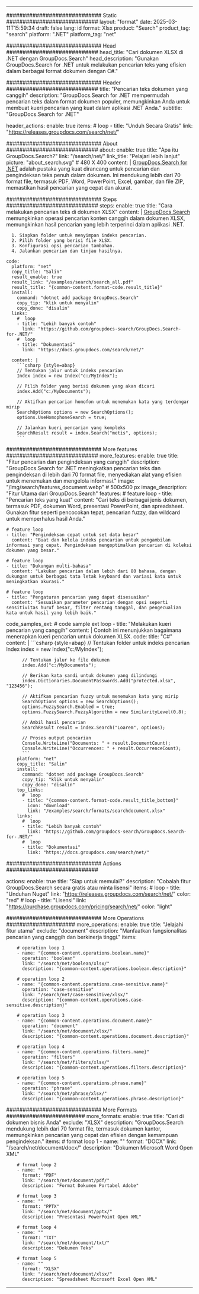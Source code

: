 
---
############################# Static ############################
layout: "format"
date:  2025-03-11T15:59:34
draft: false
lang: id
format: Xlsx
product: "Search"
product_tag: "search"
platform: ".NET"
platform_tag: "net"

############################# Head ############################
head_title: "Cari dokumen XLSX di .NET dengan GroupDocs.Search"
head_description: "Gunakan GroupDocs.Search for .NET untuk melakukan pencarian teks yang efisien dalam berbagai format dokumen dengan C#."

############################# Header ############################
title: "Pencarian teks dokumen yang canggih" 
description: "GroupDocs.Search for .NET mempermudah pencarian teks dalam format dokumen populer, memungkinkan Anda untuk membuat kueri pencarian yang kuat dalam aplikasi .NET Anda."
subtitle: "GroupDocs.Search for .NET" 

header_actions:
  enable: true
  items:
    #  loop
    - title: "Unduh Secara Gratis"
      link: "https://releases.groupdocs.com/search/net/"
      
############################# About ############################
about:
    enable: true
    title: "Apa itu GroupDocs.Search?"
    link: "/search/net/"
    link_title: "Pelajari lebih lanjut"
    picture: "about_search.svg" # 480 X 400
    content: |
       [GroupDocs.Search for .NET](/search/net/) adalah pustaka yang kuat dirancang untuk pencarian dan pengindeksan teks penuh dalam dokumen. Ini mendukung lebih dari 70 format file, termasuk PDF, Word, PowerPoint, Excel, gambar, dan file ZIP, memastikan hasil pencarian yang cepat dan akurat.

############################# Steps ############################
steps:
    enable: true
    title: "Cara melakukan pencarian teks di dokumen XLSX"
    content: |
      [GroupDocs.Search](/search/net/) memungkinkan operasi pencarian konten canggih dalam dokumen XLSX, memungkinkan hasil pencarian yang lebih terperinci dalam aplikasi .NET.
      
      1. Siapkan folder untuk menyimpan indeks pencarian.
      2. Pilih folder yang berisi file XLSX.
      3. Konfigurasi opsi pencarian tambahan.
      4. Jalankan pencarian dan tinjau hasilnya.
   
    code:
      platform: "net"
      copy_title: "Salin"
      result_enable: true
      result_link: "/examples/search/search_all.pdf"
      result_title: "{common-content.format-code.result_title}"
      install:
        command: "dotnet add package GroupDocs.Search"
        copy_tip: "klik untuk menyalin"
        copy_done: "disalin"
      links:
        #  loop
        - title: "Lebih banyak contoh"
          link: "https://github.com/groupdocs-search/GroupDocs.Search-for-.NET/"
        #  loop
        - title: "Dokumentasi"
          link: "https://docs.groupdocs.com/search/net/"
          
      content: |
        ```csharp {style=abap}
        // Tentukan jalur untuk indeks pencarian
        Index index = new Index("c:/MyIndex");

        // Pilih folder yang berisi dokumen yang akan dicari
        index.Add("c:/MyDocuments");

        // Aktifkan pencarian homofon untuk menemukan kata yang terdengar mirip
        SearchOptions options = new SearchOptions();
        options.UseHomophoneSearch = true;

        // Jalankan kueri pencarian yang kompleks
        SearchResult result = index.Search("metis", options);
        ```            

############################# More features ############################
more_features:
  enable: true
  title: "Fitur pencarian dan pengindeksan yang canggih"
  description: "GroupDocs.Search for .NET meningkatkan pencarian teks dan pengindeksan di lebih dari 70 format file, menyediakan alat yang efisien untuk menemukan dan mengelola informasi."
  image: "/img/search/features_document.webp" # 500x500 px
  image_description: "Fitur Utama dari GroupDocs.Search"
  features:
    # feature loop
    - title: "Pencarian teks yang kuat"
      content: "Cari teks di berbagai jenis dokumen, termasuk PDF, dokumen Word, presentasi PowerPoint, dan spreadsheet. Gunakan fitur seperti pencocokan tepat, pencarian fuzzy, dan wildcard untuk memperhalus hasil Anda."

    # feature loop
    - title: "Pengindeksan cepat untuk set data besar"
      content: "Buat dan kelola indeks pencarian untuk pengambilan informasi yang cepat. Pengindeksan mengoptimalkan pencarian di koleksi dokumen yang besar."

    # feature loop
    - title: "Dukungan multi-bahasa"
      content: "Lakukan pencarian dalam lebih dari 80 bahasa, dengan dukungan untuk berbagai tata letak keyboard dan variasi kata untuk meningkatkan akurasi."

    # feature loop
    - title: "Pengaturan pencarian yang dapat disesuaikan"
      content: "Sesuaikan parameter pencarian dengan opsi seperti sensitivitas huruf besar, filter rentang tanggal, dan pengecualian kata untuk hasil yang lebih baik."
      
  code_samples_ext:
    # code sample ext loop
    - title: "Melakukan kueri pencarian yang canggih"
      content: |
        Contoh ini menunjukkan bagaimana menerapkan kueri pencarian untuk dokumen XLSX.
      code:
        title: "C#"
        content: |
          ```csharp {style=abap}
          // Tentukan folder untuk indeks pencarian
          Index index = new Index("c:/MyIndex");
              
          // Tentukan jalur ke file dokumen
          index.Add("c:/MyDocuments");

          // Berikan kata sandi untuk dokumen yang dilindungi
          index.Dictionaries.DocumentPasswords.Add("protected.xlsx", "123456");

          // Aktifkan pencarian fuzzy untuk menemukan kata yang mirip
          SearchOptions options = new SearchOptions();
          options.FuzzySearch.Enabled = true;
          options.FuzzySearch.FuzzyAlgorithm = new SimilarityLevel(0.8);

          // Ambil hasil pencarian
          SearchResult result = index.Search("Loarem", options);
          
          // Proses output pencarian
          Console.WriteLine("Documents: " + result.DocumentCount);
          Console.WriteLine("Occurrences: " + result.OccurrenceCount);
          ```
        platform: "net"
        copy_title: "Salin"
        install:
          command: "dotnet add package GroupDocs.Search"
          copy_tip: "klik untuk menyalin"
          copy_done: "disalin"
        top_links:
          #  loop
          - title: "{common-content.format-code.result_title_bottom}"
            icon: "download"
            link: "/examples/search/formats/searchdocument.xlsx"
        links:
          #  loop
          - title: "Lebih banyak contoh"
            link: "https://github.com/groupdocs-search/GroupDocs.Search-for-.NET/"
          #  loop
          - title: "Dokumentasi"
            link: "https://docs.groupdocs.com/search/net/"
            

            


############################# Actions ############################

actions:
  enable: true
  title: "Siap untuk memulai?"
  description: "Cobalah fitur GroupDocs.Search secara gratis atau minta lisensi"
  items:
    #  loop
    - title: "Unduhan Nuget"
      link: "https://releases.groupdocs.com/search/net/"
      color: "red"
        #  loop
    - title: "Lisensi"
      link: "https://purchase.groupdocs.com/pricing/search/net/"
      color: "light"


############################# More Operations #####################
more_operations:
    enable: true
    title: "Jelajahi fitur utama"
    exclude: "document"
    description: "Manfaatkan fungsionalitas pencarian yang canggih dan berkinerja tinggi."
    items: 
          
        # operation loop 1
        - name: "{common-content.operations.boolean.name}"
          operation: "boolean"
          link: "/search/net/boolean/xlsx/"
          description: "{common-content.operations.boolean.description}"

        # operation loop 2
        - name: "{common-content.operations.case-sensitive.name}"
          operation: "case-sensitive"
          link: "/search/net/case-sensitive/xlsx/"
          description: "{common-content.operations.case-sensitive.description}"

        # operation loop 3
        - name: "{common-content.operations.document.name}"
          operation: "document"
          link: "/search/net/document/xlsx/"
          description: "{common-content.operations.document.description}"

        # operation loop 4
        - name: "{common-content.operations.filters.name}"
          operation: "filters"
          link: "/search/net/filters/xlsx/"
          description: "{common-content.operations.filters.description}"

        # operation loop 5
        - name: "{common-content.operations.phrase.name}"
          operation: "phrase"
          link: "/search/net/phrase/xlsx/"
          description: "{common-content.operations.phrase.description}"
          
        
          
############################# More Formats ########################
more_formats:
    enable: true
    title: "Cari di dokumen bisnis Anda"
    exclude: "XLSX"
    description: "GroupDocs.Search mendukung lebih dari 70 format file, termasuk dokumen kantor, memungkinkan pencarian yang cepat dan efisien dengan kemampuan pengindeksan."
    items: 
        # format loop 1
        - name: ""
          format: "DOCX"
          link: "/search/net/document/docx/"
          description: "Dokumen Microsoft Word Open XML"
          
        # format loop 2
        - name: ""
          format: "PDF"
          link: "/search/net/document/pdf/"
          description: "Format Dokumen Portabel Adobe"
          
        # format loop 3
        - name: ""
          format: "PPTX"
          link: "/search/net/document/pptx/"
          description: "Presentasi PowerPoint Open XML"

        # format loop 4
        - name: ""
          format: "TXT"
          link: "/search/net/document/txt/"
          description: "Dokumen Teks"
          
        # format loop 5
        - name: ""
          format: "XLSX"
          link: "/search/net/document/xlsx/"
          description: "Spreadsheet Microsoft Excel Open XML"
  

---